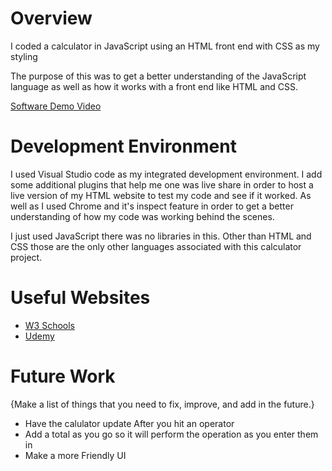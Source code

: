 # Overview

I coded a calculator in JavaScript using an HTML front end with CSS as my styling

The purpose of this was to get a better understanding of the JavaScript language as well as how it works with a front end like HTML and CSS.


[Software Demo Video](https://youtu.be/uIWgc6vq99Q)

# Development Environment

I used Visual Studio code as my integrated development environment. I add some additional plugins that help me one was live share in order to host a live version of my HTML website to test my code and see if it worked. As well as I used Chrome and it's inspect feature in order to get a better understanding of how my code was working behind the scenes.

I just used JavaScript there was no libraries in this. Other than HTML and CSS those are the only other languages associated with this calculator project.


# Useful Websites

- [W3 Schools](https://www.w3schools.com/js/default.asp)
- [Udemy](https://www.udemy.com/)

# Future Work

{Make a list of things that you need to fix, improve, and add in the future.}

- Have the calulator update After you hit an operator 
- Add a total as you go so it will perform the operation as you enter them in
- Make a more Friendly UI